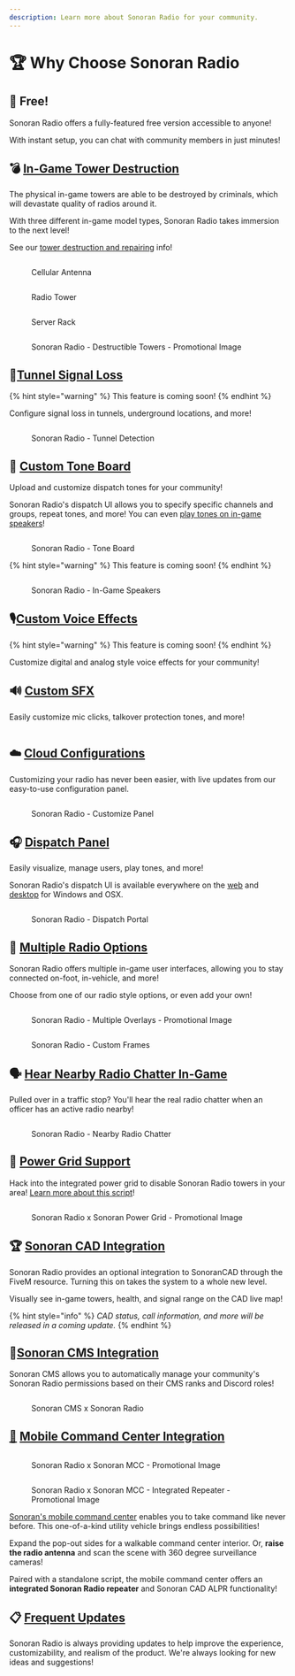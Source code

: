 ```yaml
---
description: Learn more about Sonoran Radio for your community.
---
```


# 🏆 Why Choose Sonoran Radio

## 💸 Free!

Sonoran Radio offers a fully-featured free version accessible to anyone!

With instant setup, you can chat with community members in just minutes!

## 💣 [In-Game Tower Destruction](tutorials/usage/in-game-radio/in-game-repeaters.md)

The physical in-game towers are able to be destroyed by criminals, which will devastate quality of radios around it.

With three different in-game model types, Sonoran Radio takes immersion to the next level!

See our [tower destruction and repairing](ts3-legacy/tutorials/script-usage.md#in-game-towers) info!

<div>

<figure><img src=".gitbook/assets/cell.png" alt=""><figcaption><p>Cellular Antenna</p></figcaption></figure>

 

<figure><img src=".gitbook/assets/tower_broken.png" alt=""><figcaption><p>Radio Tower</p></figcaption></figure>

 

<figure><img src=".gitbook/assets/server_opened (1).png" alt=""><figcaption><p>Server Rack</p></figcaption></figure>

</div>

<figure><img src=".gitbook/assets/destroy_towers_b.png" alt=""><figcaption><p>Sonoran Radio - Destructible Towers - Promotional Image</p></figcaption></figure>

## 📶[Tunnel Signal Loss](tutorials/usage/in-game-radio/tunnels-and-degrade-zones.md)

{% hint style="warning" %}
This feature is coming soon!
{% endhint %}

Configure signal loss in tunnels, underground locations, and more!

<figure><img src=".gitbook/assets/image (43).png" alt=""><figcaption><p>Sonoran Radio - Tunnel Detection</p></figcaption></figure>

## 📢 [Custom Tone Board](tutorials/usage/dispatch-panel/custom-tone-board.md)

Upload and customize dispatch tones for your community!

Sonoran Radio's dispatch UI allows you to specify specific channels and groups, repeat tones, and more! You can even [play tones on in-game speakers](tutorials/usage/in-game-radio/in-game-speakers.md)!

<figure><img src=".gitbook/assets/Customizable Tone Board Promo.png" alt=""><figcaption><p>Sonoran Radio - Tone Board</p></figcaption></figure>

{% hint style="warning" %}
This feature is coming soon!
{% endhint %}

<figure><img src=".gitbook/assets/image.png" alt=""><figcaption><p>Sonoran Radio - In-Game Speakers</p></figcaption></figure>

## 🎙️[Custom Voice Effects](tutorials/usage/dispatch-panel/custom-voice-effects.md)

{% hint style="warning" %}
This feature is coming soon!
{% endhint %}

Customize digital and analog style voice effects for your community!

## 🔊 [Custom SFX](tutorials/usage/dispatch-panel/custom-sfx.md)

Easily customize mic clicks, talkover protection tones, and more!

<figure><img src=".gitbook/assets/customclicks_final.png" alt=""><figcaption></figcaption></figure>

## ☁️ [Cloud Configurations](tutorials/usage/dispatch-panel/configure-channels.md)

Customizing your radio has never been easier, with live updates from our easy-to-use configuration panel.

<figure><img src=".gitbook/assets/image (2).png" alt=""><figcaption><p>Sonoran Radio - Customize Panel</p></figcaption></figure>

## 🎧 [Dispatch Panel](tutorials/usage/dispatch-panel/using-the-dispatch-panel.md)

Easily visualize, manage users, play tones, and more!

Sonoran Radio's dispatch UI is available everywhere on the [web](sonoran-radio/download-the-app.md) and [desktop](sonoran-radio/download-the-app.md) for Windows and OSX.

<figure><img src=".gitbook/assets/image (1) (1) (1).png" alt=""><figcaption><p>Sonoran Radio - Dispatch Portal</p></figcaption></figure>

## 📡 [Multiple Radio Options](tutorials/usage/in-game-radio/using-the-in-game-radio.md)

Sonoran Radio offers multiple in-game user interfaces, allowing you to stay connected on-foot, in-vehicle, and more!

Choose from one of our radio style options, or even add your own!

<figure><img src=".gitbook/assets/radio_overlays-large.png" alt=""><figcaption><p>Sonoran Radio - Multiple Overlays - Promotional Image</p></figcaption></figure>

<figure><img src=".gitbook/assets/image (36).png" alt=""><figcaption><p>Sonoran Radio - Custom Frames</p></figcaption></figure>

## 🗣 [Hear Nearby Radio Chatter In-Game](tutorials/usage/in-game-radio/hear-nearby-radio-chatter.md)

Pulled over in a traffic stop? You'll hear the real radio chatter when an officer has an active radio nearby!

<figure><img src=".gitbook/assets/image (37).png" alt=""><figcaption><p>Sonoran Radio - Nearby Radio Chatter</p></figcaption></figure>

## 🔌 [Power Grid Support](https://www.sonoran.store/package/5120025)

Hack into the integrated power grid to disable Sonoran Radio towers in your area! [Learn more about this script](https://www.sonoran.store/package/5120025)!

<figure><img src=".gitbook/assets/power_grid_promo.png" alt=""><figcaption><p>Sonoran Radio x Sonoran Power Grid - Promotional Image</p></figcaption></figure>

## 🏆 [Sonoran CAD Integration](tutorials/integrations/sonoran-cad-integration.md)

Sonoran Radio provides an optional integration to SonoranCAD through the FiveM resource. Turning this on takes the system to a whole new level.

Visually see in-game towers, health, and signal range on the CAD live map!

{% hint style="info" %}
_CAD status, call information, and more will be released in a coming update._
{% endhint %}

## 📁[Sonoran CMS Integration](tutorials/integrations/sonoran-cms.md)

Sonoran CMS allows you to automatically manage your community's Sonoran Radio permissions based on their CMS ranks and Discord roles!

<figure><img src=".gitbook/assets/image (3).png" alt=""><figcaption><p>Sonoran CMS x Sonoran Radio</p></figcaption></figure>

## [🚐](https://emojiterra.com/minibus/) [Mobile Command Center Integration](https://www.sonoran.store/package/5287071)

<figure><img src=".gitbook/assets/mcc.png" alt=""><figcaption><p>Sonoran Radio x Sonoran MCC - Promotional Image</p></figcaption></figure>

<figure><img src=".gitbook/assets/mcc_radio.png" alt=""><figcaption><p>Sonoran Radio x Sonoran MCC - Integrated Repeater - Promotional Image</p></figcaption></figure>

[Sonoran's mobile command center](https://www.sonoran.store/package/5287071) enables you to take command like never before. This one-of-a-kind utility vehicle brings endless possibilities!

Expand the pop-out sides for a walkable command center interior. Or, **raise the radio antenna** and scan the scene with 360 degree surveillance cameras!

Paired with a standalone script, the mobile command center offers an **integrated Sonoran Radio repeater** and Sonoran CAD ALPR functionality!

## 📋 [Frequent Updates](roadmap/changelog.md)

Sonoran Radio is always providing updates to help improve the experience, customizability, and realism of the product. We're always looking for new ideas and suggestions!
